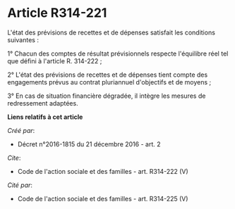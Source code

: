 # Article R314-221

L'état des prévisions de recettes et de dépenses satisfait les conditions suivantes : 

1° Chacun des comptes de résultat prévisionnels respecte l'équilibre réel tel que défini à l'article R. 314-222 ; 

2° L'état des prévisions de recettes et de dépenses tient compte des engagements prévus au contrat pluriannuel d'objectifs et
de moyens ; 

3° En cas de situation financière dégradée, il intègre les mesures de redressement adaptées.

**Liens relatifs à cet article**

_Créé par_:

  - Décret n°2016-1815 du 21 décembre 2016 - art. 2

_Cite_:

  - Code de l'action sociale et des familles - art. R314-222 (V)

_Cité par_:

  - Code de l'action sociale et des familles - art. R314-225 (V)

